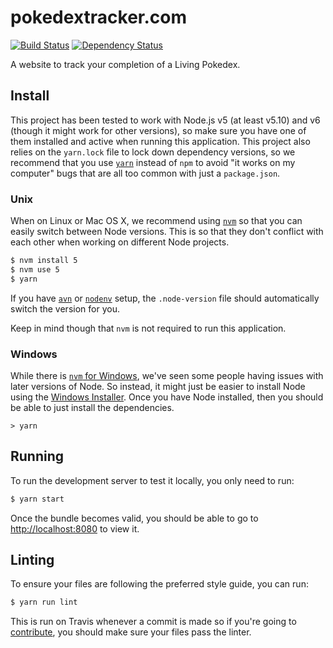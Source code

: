 # pokedextracker.com

[![Build Status](https://travis-ci.org/pokedextracker/pokedextracker.com.svg?branch=master)](https://travis-ci.org/pokedextracker/pokedextracker.com)
[![Dependency Status](https://david-dm.org/pokedextracker/pokedextracker.com.svg)](https://david-dm.org/pokedextracker/pokedextracker.com)

A website to track your completion of a Living Pokedex.

## Install

This project has been tested to work with Node.js v5 (at least v5.10) and v6 (though it might work for other versions), so make sure you have one of them installed and active when running this application. This project also relies on the `yarn.lock` file to lock down dependency versions, so we recommend that you use [`yarn`](https://yarnpkg.com/en/) instead of `npm` to avoid "it works on my computer" bugs that are all too common with just a `package.json`.

### Unix

When on Linux or Mac OS X, we recommend using [`nvm`](https://github.com/creationix/nvm) so that you can easily switch between Node versions. This is so that they don't conflict with each other when working on different Node projects.

```bash
$ nvm install 5
$ nvm use 5
$ yarn
```

If you have [`avn`](https://github.com/wbyoung/avn) or [`nodenv`](https://github.com/nodenv/nodenv) setup, the `.node-version` file should automatically switch the version for you.

Keep in mind though that `nvm` is not required to run this application.

### Windows

While there is [`nvm` for Windows](https://github.com/coreybutler/nvm-windows), we've seen some people having issues with later versions of Node. So instead, it might just be easier to install Node using the [Windows Installer](https://nodejs.org/en/download/current/). Once you have Node installed, then you should be able to just install the dependencies.

```dos
> yarn
```

## Running

To run the development server to test it locally, you only need to run:

```bash
$ yarn start
```

Once the bundle becomes valid, you should be able to go to [http://localhost:8080](http://localhost:8080) to view it.

## Linting

To ensure your files are following the preferred style guide, you can run:

```bash
$ yarn run lint
```

This is run on Travis whenever a commit is made so if you're going to [contribute](CONTRIBUTING.md), you should make sure your files pass the linter.
